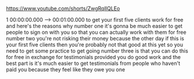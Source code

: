 https://www.youtube.com/shorts/ZwgRqlIQLEo

1 00:00:00.000 --\> 00:01:00.000 to get your first five clients work for
free and here's the reasons why number one it's gonna be much easier to
get people to sign on with you so that you can actually work with them
for free number two you're not risking their money because the other day
if this is your first five clients then you're probably not that good at
this yet so you need to get some practice to get going number three is
that you can do this for free in exchange for testimonials provided you
do good work and the best part is it's much easier to get testimonials
from people who haven't paid you because they feel like they owe you one
